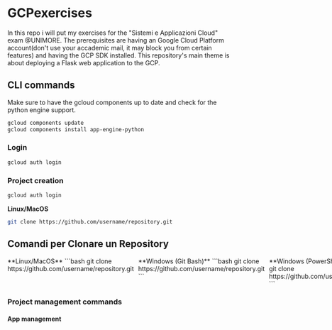 # GCPexercises
In this repo i will put my exercises for the "Sistemi e Applicazioni Cloud" exam @UNIMORE. The prerequisites are having an Google Cloud Platform account(don't use your accademic mail, it may block you from certain features) and having the GCP SDK installed. This repository's main theme is about deploying a Flask web application to the GCP.

## CLI commands
Make sure to have the gcloud components up to date and check for the python engine support.
```bash
gcloud components update
gcloud components install app-engine-python
```

### Login 
```bash
gcloud auth login
```

### Project creation
```bash
gcloud auth login
```
 **Linux/MacOS**
  ```bash
  git clone https://github.com/username/repository.git
  ```
## Comandi per Clonare un Repository

<div style="display: flex; gap: 10px;">

<div style="flex: 1;">
**Linux/MacOS**
```bash
git clone https://github.com/username/repository.git
</div> 
<div style="flex: 1;"> 
  **Windows (Git Bash)** 
  ```bash 
     git clone https://github.com/username/repository.git 
  ``` 
</div> 
<div style="flex: 1;"> 
  **Windows (PowerShell)** 
    ```powershell 
       git clone https://github.com/username/repository.git 
    ``` 
</div> 
</div>



### Project management commands


#### App management
